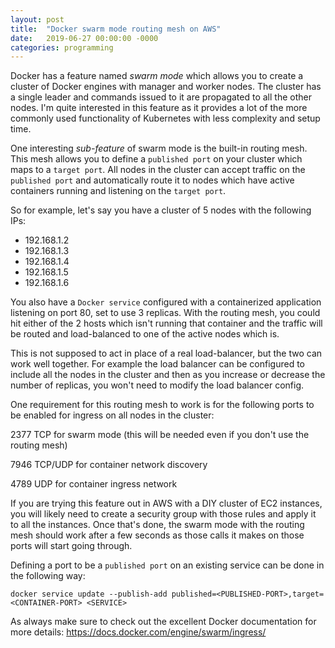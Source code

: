 ```yaml
---
layout: post
title:  "Docker swarm mode routing mesh on AWS"
date:   2019-06-27 00:00:00 -0000
categories: programming
---
```


Docker has a feature named *swarm mode* which allows you to create a cluster of Docker engines with manager and worker nodes. The cluster has a single leader and commands issued to it are propagated to all the other nodes. I'm quite interested in this feature as it provides a lot of the more commonly used functionality of Kubernetes with less complexity and setup time.

One interesting *sub-feature* of swarm mode is the built-in routing mesh. This mesh allows you to define a `published port` on your cluster which maps to a `target port`. All nodes in the cluster can accept traffic on the `published port` and automatically route it to nodes which have active containers running and listening on the `target port`.

So for example, let's say you have a cluster of 5 nodes with the following IPs:

- 192.168.1.2
- 192.168.1.3
- 192.168.1.4
- 192.168.1.5
- 192.168.1.6

You also have a `Docker service` configured with a containerized application listening on port 80, set to use 3 replicas. With the routing mesh, you could hit either of the 2 hosts which isn't running that container and the traffic will be routed and load-balanced to one of the active nodes which is.

This is not supposed to act in place of a real load-balancer, but the two can work well together. For example the load balancer can be configured to include all the nodes in the cluster and then as you increase or decrease the number of replicas, you won't need to modify the load balancer config.

One requirement for this routing mesh to work is for the following ports to be enabled for ingress on all nodes in the cluster:

2377 TCP for swarm mode (this will be needed even if you don't use the routing mesh)

7946 TCP/UDP for container network discovery

4789 UDP for container ingress network

If you are trying this feature out in AWS with a DIY cluster of EC2 instances, you will likely need to create a security group with those rules and apply it to all the instances. Once that's done, the swarm mode with the routing mesh should work after a few seconds as those calls it makes on those ports will start going through.

Defining a port to be a `published port` on an existing service can be done in the following way:

```
docker service update --publish-add published=<PUBLISHED-PORT>,target=<CONTAINER-PORT> <SERVICE>
```

As always make sure to check out the excellent Docker documentation for more details: https://docs.docker.com/engine/swarm/ingress/
